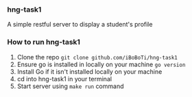 ### hng-task1
A simple restful server to display a student's profile

### How to run hng-task1
1. Clone the repo `git clone github.com/iBoBoTi/hng-task1`
2. Ensure go is installed in locally on your machine `go version`
3. Install Go if it isn't installed locally on your machine
4. cd into hng-task1 in your terminal
4. Start server using `make run` command
